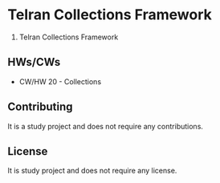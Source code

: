 # Telran Collections Framework

1. Telran Collections Framework

## HWs/CWs

* CW/HW 20 - Collections

## Contributing

It is a study project and does not require any contributions.

## License

It is study project and does not require any license.
